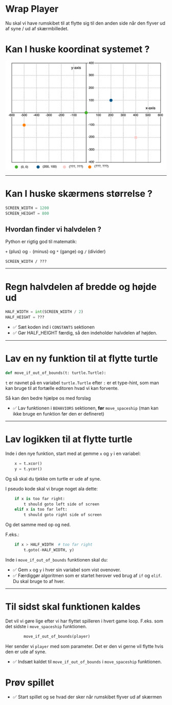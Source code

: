 # Wrap Player

Nu skal vi have rumskibet til at flytte sig til den anden side når den flyver ud af syne / ud af skærmbilledet.

# Kan I huske koordinat systemet ?

![coordinate system](slide-resources/coordinate-system.svg)

---

# Kan I huske skærmens størrelse ?

```python
SCREEN_WIDTH = 1200
SCREEN_HEIGHT = 800
```

## Hvordan finder vi halvdelen ?

Python er rigtig god til matematik:

`+` (plus) og `-` (minus) og `*` (gange) og `/` (divider) 

```
SCREEN_WIDTH / ???
```

---

# Regn halvdelen af bredde og højde ud

```python
HALF_WIDTH = int(SCREEN_WIDTH / 2)
HALF_HEIGHT = ???
```

- ✅ Sæt koden ind i `CONSTANTS` sektionen
- ✅ Gør HALF_HEIGHT færdig, så den indeholder halvdelen af højden.

---

# Lav en ny funktion til at flytte turtle

```python
def move_if_out_of_bounds(t: turtle.Turtle):
```

`t` er navnet på en variabel
`turtle.Turtle` efter `:` er et type-hint, som man kan bruge til at fortælle editoren hvad vi kan forvente. 

Så kan den bedre hjælpe os med forslag

- ✅ Lav funktionen i `BEHAVIORS` sektionen, **før** `move_spaceship` (man kan ikke bruge en funktion før den er defineret)

---

# Lav logikken til at flytte turtle

Inde i den nye funktion, start med at gemme `x` og `y` i en variabel:

```python
    x = t.xcor()
    y = t.ycor()
```

Og så skal du tjekke om turtle er ude af syne.

I pseudo kode skal vi bruge noget ala dette:

```python
    if x is too far right:
        t should goto left side of screen
    elif x is too far left:
        t should goto right side of screen
```

Og det samme med op og ned.

F.eks.:

```python
    if x > HALF_WIDTH  # too far right
        t.goto(-HALF_WIDTH, y)
```

Inde i `move_if_out_of_bounds` funktionen skal du:

- ✅ Gem `x` og `y` i hver sin variabel som vist ovenover.
- ✅ Færdiggør algoritmen som er startet herover ved brug af `if` og `elif`. Du skal bruge to af hver.


---

# Til sidst skal funktionen kaldes

Det vil vi gøre lige efter vi har flyttet spilleren i hvert game loop. F.eks. som det sidste i `move_spaceship` funktionen.


```python
        move_if_out_of_bounds(player)
```

Her sender vi `player` med som parameter. 
Det er den vi gerne vil flytte hvis den er ude af syne.

- ✅ Indsæt kaldet til `move_if_out_of_bounds` i `move_spaceship` funktionen.

# Prøv spillet

- ✅ Start spillet og se hvad der sker når rumskibet flyver ud af skærmen
